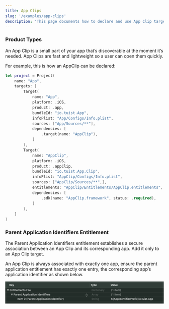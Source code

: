 ```yaml
---
title: App Clips
slug: '/examples/app-clips'
description: 'This page documents how to declare and use App Clip targets.'
---
```


### Product Types

An App Clip is a small part of your app that’s discoverable at the moment it’s needed. App Clips are fast and lightweight so a user can open them quickly.

For example, this is how an AppClip can be declared:

```swift
let project = Project(
    name: "App",
    targets: [
        Target(
            name: "App",
            platform: .iOS,
            product: .app,
            bundleId: "io.tuist.App",
            infoPlist: "App/Configs/Info.plist",
            sources: ["App/Sources/**"],
            dependencies: [
                .target(name: "AppClip"),
            ]
        ),
        Target(
            name: "AppClip",
            platform: .iOS,
            product: .appClip,
            bundleId: "io.tuist.App.Clip",
            infoPlist: "AppClip/Configs/Info.plist",
            sources: ["AppClip/Sources/**",],
            entitlements: "AppClip/Entitlements/AppClip.entitlements",
            dependencies: [
                .sdk(name: "AppClip.framework", status: .required),
            ]
        ),
    ]
)
```

### Parent Application Identifiers Entitlement

The Parent Application Identifiers entitlement establishes a secure association between an App Clip and its corresponding app. Add it only to an App Clip target.

An App Clip is always associated with exactly one app, ensure the parent application entitlement has exactly one entry, the corresponding app’s application identifier as shown below.

![Diagram that shows appclip's parent application entitlement configuration](assets/appclip-entitlement-example.png)
